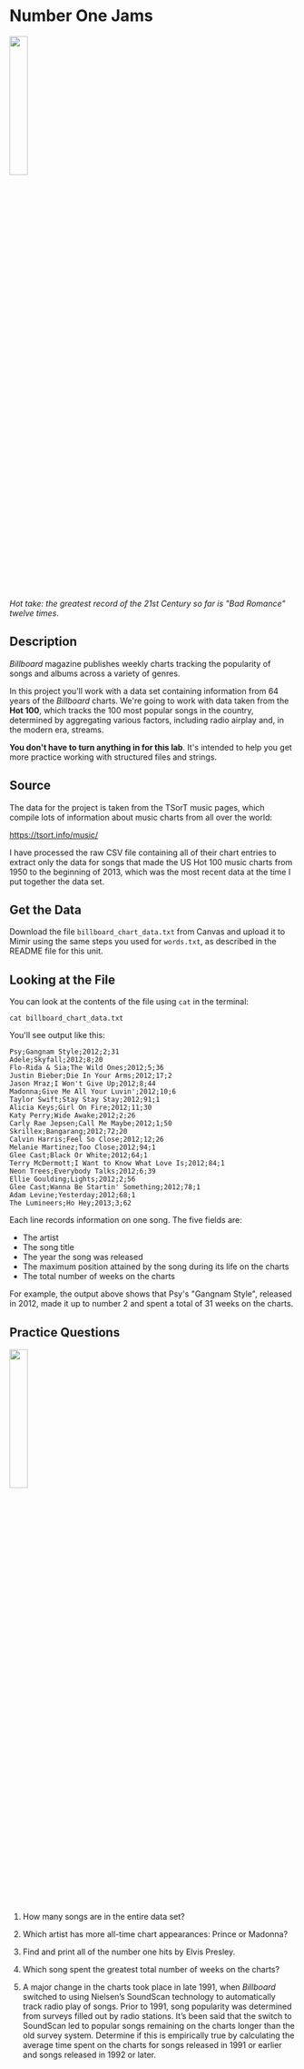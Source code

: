 # Number One Jams

<img src="https://upload.wikimedia.org/wikipedia/en/c/cc/Lady_Gaga_-_Bad_Romance.png" width="25%" />

*Hot take: the greatest record of the 21st Century so far is "Bad Romance" twelve times*.

## Description
*Billboard* magazine publishes weekly charts tracking the popularity of songs and albums across a variety of genres. 

In this project you’ll work with a data set containing information from 64 years of the *Billboard* charts.
We're going to work with data taken from the **Hot 100**, which tracks the 100 most popular songs in the country, determined
by aggregating various factors, including radio airplay and, in the modern era, streams.

**You don't have to turn anything in for this lab**. It's intended to help you get more practice working with structured files and strings.

## Source
The data for the project is taken from the TSorT music pages, which compile lots of information about music charts from all over the world:

https://tsort.info/music/

I have processed the raw CSV file containing all of their chart entries to extract only the data for songs that made the US Hot 100 
music charts from 1950 to the beginning of 2013, which was the most recent data at the time I put together the data set.


## Get the Data

Download the file `billboard_chart_data.txt` from Canvas and upload it to Mimir using the same steps you used for `words.txt`, as
described in the README file for this unit.

## Looking at the File

You can look at the contents of the file using `cat` in the terminal:
```
cat billboard_chart_data.txt
```
You'll see output like this:
```
Psy;Gangnam Style;2012;2;31
Adele;Skyfall;2012;8;20
Flo-Rida & Sia;The Wild Ones;2012;5;36
Justin Bieber;Die In Your Arms;2012;17;2
Jason Mraz;I Won't Give Up;2012;8;44
Madonna;Give Me All Your Luvin';2012;10;6
Taylor Swift;Stay Stay Stay;2012;91;1
Alicia Keys;Girl On Fire;2012;11;30
Katy Perry;Wide Awake;2012;2;26
Carly Rae Jepsen;Call Me Maybe;2012;1;50
Skrillex;Bangarang;2012;72;20
Calvin Harris;Feel So Close;2012;12;26
Melanie Martinez;Too Close;2012;94;1
Glee Cast;Black Or White;2012;64;1
Terry McDermott;I Want to Know What Love Is;2012;84;1
Neon Trees;Everybody Talks;2012;6;39
Ellie Goulding;Lights;2012;2;56
Glee Cast;Wanna Be Startin' Something;2012;78;1
Adam Levine;Yesterday;2012;68;1
The Lumineers;Ho Hey;2013;3;62
```
Each line records information on one song. The five fields are:
- The artist
- The song title
- The year the song was released
- The maximum position attained by the song during its life on the charts
- The total number of weeks on the charts

For example, the output above shows that Psy's "Gangnam Style", released in 2012, made it up to number 2 and spent a total of 31 weeks
 on the charts.
 
 
## Practice Questions
<img src="https://upload.wikimedia.org/wikipedia/en/f/f5/Elvis_Presley_LPM-1254_Album_Cover.jpg" width="25%" />

1. How many songs are in the entire data set?

2. Which artist has more all-time chart appearances: Prince or Madonna?

3. Find and print all of the number one hits by Elvis Presley.

4. Which song spent the greatest total number of weeks on the charts?

5. A major change in the charts took place in late 1991, when *Billboard* switched to using Nielsen’s SoundScan 
technology to automatically track radio play of songs. Prior to 1991, song popularity was determined from surveys filled 
out by radio stations. It’s been said that the switch to SoundScan led to popular songs remaining on the charts longer
than the old survey system. Determine if this is empirically true by calculating the average time spent on the charts
for songs released in 1991 or earlier and songs released in 1992 or later.
